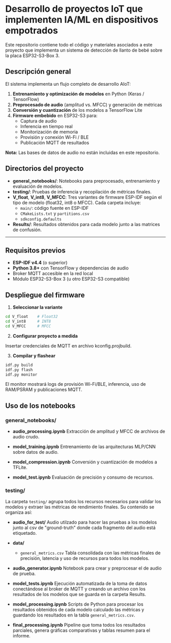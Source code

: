 # Desarrollo de proyectos IoT que implementen IA/ML en dispositivos empotrados

Este repositorio contiene todo el código y materiales asociados a este proyecto que implementa un sistema de detección de llanto de bebé sobre la  placa ESP32-S3-Box 3.

## Descripción general

El sistema implementa un flujo completo de desarrollo AIoT:

1. **Entrenamiento y optimización de modelos** en Python (Keras / TensorFlow)
2. **Preprocesado de audio** (amplitud vs. MFCC) y generación de métricas
3. **Conversión y cuantización** de los modelos a TensorFlow Lite
4. **Firmware embebido** en ESP32-S3 para:
   - Captura de audio
   - Inferencia en tiempo real
   - Monitorización de memoria
   - Provisión y conexión Wi-Fi / BLE
   - Publicación MQTT de resultados

**Nota:** Las bases de datos de audio no están incluidas en este repositorio.

## Directorios del proyecto

- **general_notebooks/**: Notebooks para preprocesado, entrenamiento y evaluación de modelos.
- **testing/**: Pruebas de inferencia y recopilación de métricas finales.
- **V_float**, **V_int8**, **V_MFCC**: Tres variantes de firmware ESP-IDF según el tipo de modelo (float32, int8 o MFCC). Cada carpeta incluye:
  - `main/`: código fuente en ESP-IDF
  - `CMakeLists.txt` y `partitions.csv`
  - `sdkconfig.defaults`
- **Results/**: Resultados obtenidos para cada modelo junto a las matrices de  confusión.
---

## Requisitos previos

- **ESP-IDF v4.4** (o superior)
- **Python 3.8+** con TensorFlow y dependencias de audio
- Broker MQTT accesible en la red local
- Módulo ESP32-S3-Box 3 (u otro ESP32-S3 compatible)


## Despliegue del firmware

1. **Seleccionar la variante**
```bash
cd V_float    # Float32
cd V_int8     # INT8
cd V_MFCC     # MFCC
```

2. **Configurar proyecto a medida**

Insertar credenciales de MQTT en archivo kconfig.projbuild.


3. **Compilar y flashear**

```bash
idf.py build
idf.py flash
idf.py monitor
```
El monitor mostrará logs de provisión Wi-Fi/BLE, inferencia, uso de RAM/PSRAM y publicaciones MQTT.

## Uso de los notebooks

### general_notebooks/

- **audio_processing.ipynb**
  Extracción de amplitud y MFCC de archivos de audio crudo.

- **model_training.ipynb**
  Entrenamiento de las arquitecturas MLP/CNN sobre datos de audio.

- **model_compression.ipynb**
  Conversión y cuantización de modelos a TFLite.

- **model_test.ipynb**
  Evaluación de precisión y consumo de recursos.

### testing/

La carpeta `testing/` agrupa todos los recursos necesarios para validar los modelos y extraer las métricas de rendimiento finales. Su contenido se organiza así:

- **audio_for_test/**
  Audio utilzado para hacer las pruebas a los modelos junto al csv de "ground-truth" donde cada fragmento del audio está etiquetado.

- **data/**
  - `general_metrics.csv`
    Tabla consolidada con las métricas finales de precisión, latencia y uso de recursos para todos los modelos.

- **audio_generator.ipynb**
  Notebook para crear y preprocesar el de audio de prueba.

- **model_tests.ipynb**
  Ejecución automatizada de la toma de datos conectándose al broker de MQTT y creando un archivo con los resultados de  los modelos que  se guarda  en la carpeta Results.

- **model_processing.ipynb**
  Scripts de Python para procesar los  resultados obtenidos de   cada  modelo calculado las  métricas y guardando los  resultados en la tabla `general_metrics.csv`.

- **final_processing.ipynb**
  Pipeline que toma todos los resultados parciales, genera gráficas comparativas y tablas resumen para el informe.

